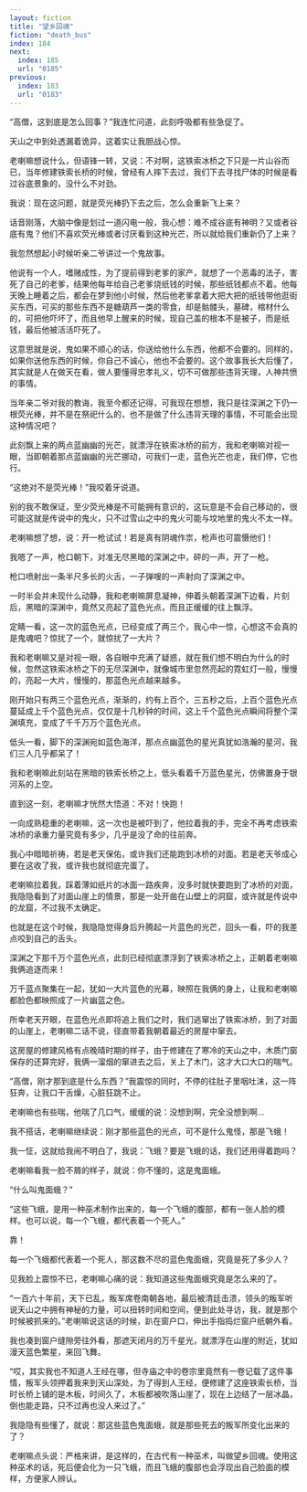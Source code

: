 ```yaml
---
layout: fiction
title: "望乡回魂"
fiction: "death_bus"
index: 184
next:
  index: 185
  url: "0185"
previous:
  index: 183
  url: "0183"
---
```

“高僧，这到底是怎么回事？”我连忙问道，此刻呼吸都有些急促了。

天山之中到处透漏着诡异，这着实让我胆战心惊。

老喇嘛想说什么，但语锋一转，又说：不对啊，这铁索冰桥之下只是一片山谷而已，当年修建铁索长桥的时候，曾经有人摔下去过，我们下去寻找尸体的时候是看过谷底景象的，没什么不对劲。

我说：现在这问题，就是荧光棒扔下去之后，怎么会重新飞上来？

话音刚落，大脑中像是划过一道闪电一般，我心想：难不成谷底有神明？又或者谷底有鬼？他们不喜欢荧光棒或者讨厌看到这种光芒，所以就给我们重新仍了上来？

我忽然想起小时候听亲二爷讲过一个鬼故事。

他说有一个人，嗜赌成性，为了提前得到老爹的家产，就想了一个恶毒的法子，害死了自己的老爹，结果他每年给自己老爹烧纸钱的时候，那些纸钱都点不着。他每天晚上睡着之后，都会在梦到他小时候，然后他老爹拿着大把大把的纸钱带他逛街买东西，可买的那些东西不是糖葫芦一类的零食，却是骷髅头，墓碑，棺材什么的，可把他吓坏了，而且他早上醒来的时候，现自己盖的根本不是被子，而是纸钱，最后他被活活吓死了。

这意思就是说，鬼如果不顺心的话，你送给他什么东西，他都不会要的。同样的，如果你送他东西的时候，你自己不诚心，他也不会要的。这个故事我长大后懂了，其实就是人在做天在看，做人要懂得忠孝礼义，切不可做那些违背天理，人神共愤的事情。

当年亲二爷对我的教诲，我至今都还记得，可我现在想想，我只是往深渊之下仍一根荧光棒，并不是在祭祀什么的，也不是做了什么违背天理的事情，不可能会出现这种情况吧？

此刻飘上来的两点蓝幽幽的光芒，就漂浮在铁索冰桥的前方，我和老喇嘛对视一眼，当即朝着那点蓝幽幽的光芒挪动，可我们一走，蓝色光芒也走，我们停，它也行。

“这绝对不是荧光棒！”我咬着牙说道。

别的我不敢保证，至少荧光棒是不可能拥有意识的，这玩意是不会自己移动的，很可能这就是传说中的鬼火，只不过雪山之中的鬼火可能与坟地里的鬼火不太一样。

老喇嘛想了想，说：开一枪试试！若是真有阴魂作祟，枪声也可震慑他们！

我嗯了一声，枪口朝下，对准无尽黑暗的深渊之中，砰的一声，开了一枪。

枪口喷射出一条半尺多长的火舌，一子弹嗖的一声射向了深渊之中。

一时半会并未现什么动静，我和老喇嘛屏息凝神，伸着头朝着深渊下边看，片刻后，黑暗的深渊中，竟然又亮起了蓝色光点，而且正缓缓的往上飘浮。

定睛一看，这一次的蓝色光点，已经变成了两三个，我心中一惊，心想这不会真的是鬼魂吧？惊扰了一个，就惊扰了一大片？

我和老喇嘛又是对视一眼，各自眼中充满了疑惑，就在我们想不明白为什么的时候，忽然这铁索冰桥之下的无尽深渊中，就像城市里忽然亮起的霓虹灯一般，慢慢的，亮起一大片，慢慢的，那蓝色光点越来越多。

刚开始只有两三个蓝色光点，渐渐的，约有上百个，三五秒之后，上百个蓝色光点蔓延成上千个蓝色光点，仅仅是十几秒钟的时间，这上千个蓝色光点瞬间将整个深渊填充，变成了千千万万个蓝色光点。

低头一看，脚下的深渊宛如蓝色海洋，那点点幽蓝色的星光真犹如浩瀚的星河，我们三人几乎都呆了！

我和老喇嘛此刻站在黑暗的铁索长桥之上，低头看着千万蓝色星光，仿佛置身于银河系的上空。

直到这一刻，老喇嘛才恍然大悟道：不对！快跑！

一向成熟稳重的老喇嘛，这一次也是被吓到了，他拉着我的手，完全不再考虑铁索冰桥的承重力量究竟有多少，几乎是没了命的往前奔。

我心中暗暗祈祷，若是老天保佑，或许我们还能跑到冰桥的对面。若是老天爷成心要在这收了我，或许我也就彻底完蛋了。

老喇嘛拉着我，踩着薄如纸片的冰面一路疾奔，没多时就快要跑到了冰桥的对面，我隐隐看到了对面山崖上的情景，那是一处开凿在山壁上的洞窟，或许就是传说中的龙窟，不过我不太确定。

也就是在这个时候，我隐隐觉得身后升腾起一片蓝色的光芒，回头一看，吓的我差点咬到自己的舌头。

深渊之下那千万个蓝色光点，此刻已经彻底漂浮到了铁索冰桥之上，正朝着老喇嘛我俩追逐而来！

万千蓝点聚集在一起，犹如一大片蓝色的光幕，映照在我俩的身上，让我和老喇嘛都脸色都映照成了一片幽蓝之色。

所幸老天开眼，在蓝色光点即将追上我们之时，我们逃窜出了铁索冰桥，到了对面的山崖上，老喇嘛二话不说，径直带着我朝着最近的房屋中窜去。

这房屋的修建风格有点晚晴时期的样子，由于修建在了寒冷的天山之中，木质门窗保存的还算完好，我俩一溜烟的窜进去之后，关上了木门，这才大口大口的喘气。

“高僧，刚才那到底是什么东西？”我震惊的同时，不停的往肚子里咽吐沫，这一阵狂奔，让我口干舌燥，心脏狂跳不止。

老喇嘛也有些喘，他喘了几口气，缓缓的说：没想到啊，完全没想到啊...

我不搭话，老喇嘛继续说：刚才那些蓝色的光点，可不是什么鬼怪，那是飞蛾！

我一怔，这就给我闹不明白了，我说：飞蛾？要是飞蛾的话，我们还用得着跑吗？

老喇嘛看我一脸不屑的样子，就说：你不懂的，这是鬼面蛾。

“什么叫鬼面蛾？”

“这些飞蛾，是用一种巫术制作出来的，每一个飞蛾的腹部，都有一张人脸的模样。也可以说，每一个飞蛾，都代表着一个死人。”

靠！

每一个飞蛾都代表着一个死人，那这数不尽的蓝色鬼面蛾，究竟是死了多少人？

见我脸上震惊不已，老喇嘛心痛的说：我知道这些鬼面蛾究竟是怎么来的了。

“一百六十年前，天下已乱，叛军席卷南朝各地，最后被清廷击溃，领头的叛军听说天山之中拥有神秘的力量，可以扭转时间和空间，便到此处寻访，我，就是那个时候被抓来的。”老喇嘛说这话的时候，趴在窗户口，伸出手指捣烂窗户纸朝外看。

我也凑到窗户缝隙旁往外看，那遮天闭月的万千星光，就漂浮在山崖的附近，犹如漫天蓝色繁星，来回飞舞。

“哎，其实我也不知道人王经在哪，但寺庙之中的卷宗里竟然有一卷记载了这件事情，叛军头领押着我来到天山深处，为了得到人王经，便修建了这座铁索长桥，当时长桥上铺的是木板，时间久了，木板都被吹落山崖了，现在上边结了一层冰晶，倒也能走路，只不过再也没人来过了。”

我隐隐有些懂了，就说：那这些蓝色鬼面蛾，就是那些死去的叛军所变化出来的了？

老喇嘛点头说：严格来讲，是这样的，在古代有一种巫术，叫做望乡回魂。使用这种巫术的话，死后便会化为一只飞蛾，而且飞蛾的腹部也会浮现出自己脸面的模样，方便家人辨认。